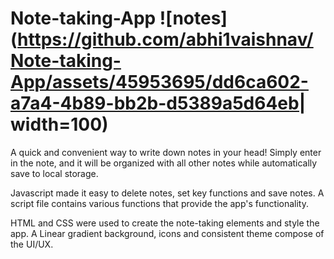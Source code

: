 # Note-taking-App ![notes](https://github.com/abhi1vaishnav/Note-taking-App/assets/45953695/dd6ca602-a7a4-4b89-bb2b-d5389a5d64eb| width=100)

A quick and convenient way to write down notes in your head! Simply enter in the note, and it will be organized with all other notes while automatically save to local storage.

Javascript made it easy to delete notes, set key functions and save notes. A script file contains various functions that provide the app's functionality.

HTML and CSS were used to create the note-taking elements and style the app. A Linear gradient background, icons and consistent theme compose of the UI/UX.
